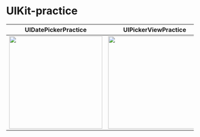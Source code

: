 # UIKit-practice
| UIDatePickerPractice | UIPickerViewPractice |
|---|---|
| <img src="https://github.com/JH713/UIKit-practice/assets/86519350/b710de43-296a-4604-925d-71ed0abe9c89" width="250"> |  <img src="https://github.com/JH713/UIKit-practice/assets/86519350/3f9b3f45-9281-46e6-9b2c-0369c7b4992f" width="250"> |
